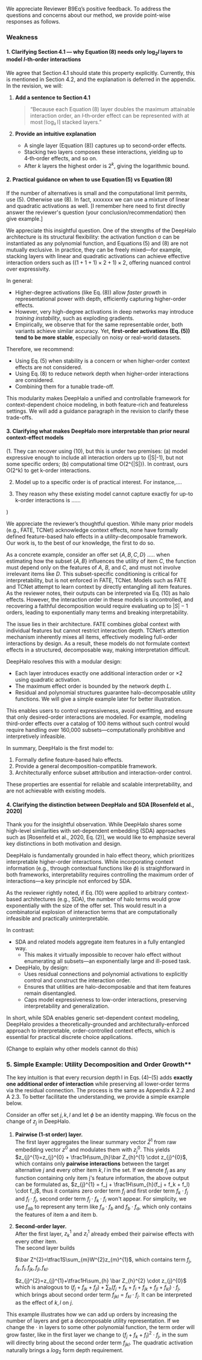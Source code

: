 We appreciate Reviewer B9Eq’s positive feedback. To address the questions and concerns about our method, we provide point-wise responses as follows.

### Weakness


#### 1. Clarifying Section 4.1 — why Equation (8) needs only $\log_2l$ layers to model $l$‑th‑order interactions

We agree that Section 4.1 should state this property explicitly. Currently, this is mentioned in Section 4.2, and the explanation is deferred in the appendix. 
In the revision, we will:

1) **Add a sentence to Section 4.1**  
   > “Because each Equation (8) layer doubles the maximum attainable interaction order, an *l*‑th‑order effect can be represented with at most ⌈log₂ l⌉ stacked layers.”

2) **Provide an intuitive explanation**  
   - A single layer (Equation (8)) captures up to second‑order effects.  
   - Stacking two layers composes these interactions, yielding up to 4‑th‑order effects, and so on.  
   - After *k* layers the highest order is $2^{k}$, giving the logarithmic bound.


#### 2. Practical guidance on when to use Equation (5) vs Equation (8)

If the number of alternatives is small and the computational limit permits, use (5). Otherwise use (8). In fact, xxxxxxx we can use a mixture of linear and quadratic activations as well. [I remember here need to first directly answer the reviewer's question (your conclusion/recommendation) then give example.]

We appreciate this insightful question. One of the strengths of the DeepHalo architecture is its structural flexibility: the activation function σ can be instantiated as any polynomial function, and Equations (5) and (8) are not mutually exclusive. In practice, they can be freely mixed—for example, stacking layers with linear and quadratic activations can achieve effective interaction orders such as $((1+1+1)\times2+1)\times2$, offering nuanced control over expressivity.

In general:

- Higher-degree activations (like Eq. (8)) allow *faster growth* in representational power with depth, efficiently capturing higher-order effects.
- However, very high-degree activations in deep networks may introduce *training instability*, such as exploding gradients.
- Empirically, we observe that for the same representable order, both variants achieve similar accuracy. Yet, **first-order activations (Eq. (5)) tend to be more stable**, especially on noisy or real-world datasets.

Therefore, we recommend:

- Using Eq. (5) when stability is a concern or when higher-order context effects are not considered.
- Using Eq. (8) to reduce network depth when higher-order interactions are considered.
- Combining them for a tunable trade-off.

This modularity makes DeepHalo a unified and controllable framework for context-dependent choice modeling, in both feature-rich and featureless settings. We will add a guidance paragraph in the revision to clarify these trade-offs.

#### 3. Clarifying what makes DeepHalo more interpretable than prior neural context-effect models

(1. They can recover using (10), but this is under two premises: (a) model expressive enough to include all interaction orders up to (|S|-1), but not some specific orders; (b) computational time O(2^{|S|}). In contrast, ours O(2^k) to get k-order interactions. 

2. Model up to a specific order is of practical interest. For instance,....

3. They reason why these existing model cannot capture exactly for up-to k-order interactions is ......

)

We appreciate the reviewer’s thoughtful question. While many prior models (e.g., FATE, TCNet) acknowledge context effects, none have formally defined feature-based halo effects in a utility-decomposable framework. Our work is, to the best of our knowledge, the first to do so.

As a concrete example, consider an offer set $\{A, B, C, D\}$ ..... when estimating how the subset $\{A, B\}$ influences the utility of item $C$, the function must depend only on the features of $A$, $B$, and $C$, and must not involve irrelevant items like $D$. This subset-specific conditioning is critical for interpretability, but is not enforced in FATE, TCNet. Models such as FATE and TCNet attempt to learn context by directly entangling all item features. As the reviewer notes, their outputs can be interpreted via Eq. (10) as halo effects. However, the interaction order in these models is uncontrolled, and recovering a faithful decomposition would require evaluating up to $|S|-1$ orders, leading to exponentially many terms and breaking interpretability.

The issue lies in their architecture. FATE combines global context with individual features but cannot restrict interaction depth. TCNet’s attention mechanism inherently mixes all items, effectively modeling full-order interactions by design. As a result, these models do not formulate context effects in a structured, decomposable way, making interpretation difficult.

DeepHalo resolves this with a modular design:

- Each layer introduces exactly one additional interaction order or $\times 2$ using quadratic activation.
- The maximum effect order is bounded by the network depth $L$.
- Residual and polynomial structures guarantee halo-decomposable utility functions. We will give a simple example later for better illustration.

This enables users to control expressiveness, avoid overfitting, and ensure that only desired-order interactions are modeled. For example, modeling third-order effects over a catalog of 100 items without such control would require handling over 160,000 subsets—computationally prohibitive and interpretively infeasible.

In summary, DeepHalo is the first model to:

1. Formally define feature-based halo effects. 
2. Provide a general decomposition-compatible framework.
3. Architecturally enforce subset attribution and interaction-order control.

These properties are essential for reliable and scalable interpretability, and are not achievable with existing models.

#### 4. Clarifying the distinction between DeepHalo and SDA [Rosenfeld et al., 2020]

Thank you for the insightful observation. While DeepHalo shares some high-level similarities with set-dependent embedding (SDA) approaches such as [Rosenfeld et al., 2020, Eq. (2)], we would like to emphasize several key distinctions in both motivation and design.

DeepHalo is fundamentally grounded in halo effect theory, which prioritizes interpretable higher-order interactions. While incorporating context information (e.g., through contextual functions like $\phi$) is straightforward in both frameworks, interpretability requires controlling the maximum order of interactions—a key principle not enforced by SDA.

As the reviewer rightly noted, if Eq. (10) were applied to arbitrary context-based architectures (e.g., SDA), the number of halo terms would grow exponentially with the size of the offer set. This would result in a combinatorial explosion of interaction terms that are computationally infeasible and practically uninterpretable.

In contrast:

- SDA and related models aggregate item features in a fully entangled way.
  - This makes it virtually impossible to recover halo effect without enumerating all subsets—an exponentially large and ill-posed task.
- DeepHalo, by design:
  - Uses residual connections and polynomial activations to explicitly control and construct the interaction order.
  - Ensures that utilities are halo-decomposable and that item features remain disentangled.
  - Caps model expressiveness to low-order interactions, preserving interpretability and generalization.

In short, while SDA enables generic set-dependent context modeling, DeepHalo provides a theoretically-grounded and architecturally-enforced approach to interpretable, order-controlled context effects, which is essential for practical discrete choice applications.


(Change to explain why other models cannot do this)
### 5. Simple Example: Utility Decomposition and Order Growth**
The key intuition is that every recursion depth l in Eqs. (4)–(5) adds **exactly one additional order of interaction** while preserving all lower‑order terms via the residual connection. The process is the same as Appendix A 2.2 and A 2.3. To better facilitate the understanding, we provide a simple example below.


Consider an offer set ${j, k, l}$ and let $\phi$ be an identity mapping. We focus on the change of $z_{j}$ in DeepHalo.
1. **Pairwise (1‑st order) layer.**  
   The first layer aggregates the linear summary vector $\bar Z^{1}$ from raw embedding vector $z^{0}$ and modulates them with $z_{j}^{0}$. This yields  
   $z_{j}^{1}=z_{j}^{0} + \frac1H\sum_{h}\bar Z_{h}^{1} \cdot z_{j}^{0}$, which contains only **pairwise interactions** between the target alternative $j$ and every other item $k, l$ in the set.
   If we denote $f_j$ as any function containing only item j's feature information, the above output can be formulated as,
   $z_{j}^{1} = f_j + \frac1H\sum_{h}(f_j + f_k + f_l) \cdot f_j$, thus it contains zero order term $f_j$ and first order term $f_k \cdot f_j$ and $f_l \cdot f_j$, second order term $f_j \cdot f_k \cdot f_l$ won't appear. For simplicity, we use $f_{ab}$ to represent any term like $f_a \cdot f_b$ and $f_b \cdot f_a$, which only contains the features of item a and item b.

2. **Second‑order layer.**  
   After the first layer, $z_{k}^{1}$ and $z_{l}^{1}$ already embed their pairwise effects with every other item.  
   The second layer builds
    
   $\bar Z^{2}=\tfrac1S\sum_{m}W^{2}z_{m}^{1}$, which contains term $f_j, f_k, f_l, f_{jk}, f_{jl}, f_{kl}$.
   
   $z_{j}^{2}=z_{j}^{1}+\tfrac1H\sum_{h} \bar Z_{h}^{2} \cdot z_{j}^{0}$ which is analogous to $(f_j + f_{jk} + f_{jl}) + \sum_h(f_j + f_k + f_l + f_{jk} + f_{jl} + f_{kl}) \cdot f_j$,
   which brings about second order term $f_{jkl} = f_{kl} \cdot f_{j}$. It can be interpreted as the effect of ${k,l}$ on $j$.

This example illustrates how we can add up orders by increasing the number of layers and get a decomposable utility representation. If we change the $\cdot$ in layers to some other polynomial function, the term order will grow faster, like in the first layer we change to $(f_j + f_k + f_l)^2 \cdot f_j$, in the sum will directly bring about the second order term $f_{jkl}$. The quadratic activation naturally brings a $log_2$ form depth requirement.

